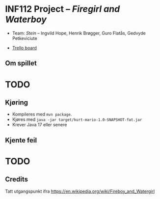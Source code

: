 # INF112 Project – *Firegirl and Waterboy*

* Team: *Stein* – Ingvild Hope, Henrik Brøgger, Guro Flatås, Gedvyde Petkeviciute

* [Trello board](https://trello.com/b/Oh9O9aAT/stein-workflow)

## Om spillet

# TODO

## Kjøring
* Kompileres med `mvn package`.
* Kjøres med `java -jar target/kurt-mario-1.0-SNAPSHOT-fat.jar`
* Krever Java 17 eller senere

## Kjente feil

# TODO

## Credits
Tatt utgangspunkt ifra https://en.wikipedia.org/wiki/Fireboy_and_Watergirl